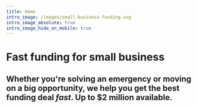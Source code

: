 ```yaml
---
title: Home
intro_image: /images/small-business-funding.svg
intro_image_absolute: true
intro_image_hide_on_mobile: true
---
```

# Fast funding for small business

## Whether you're solving an emergency or moving on a  big opportunity, we help you get the best funding deal <em>fast</em>. Up to $2 million available.

